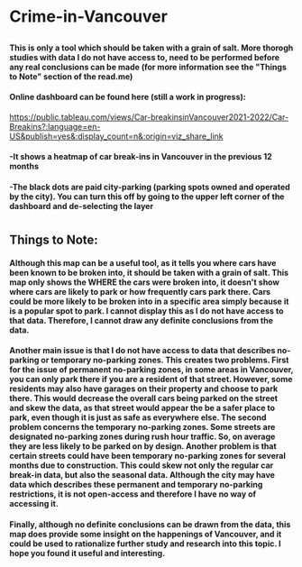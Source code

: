 # Crime-in-Vancouver
## 
#### This is only a tool which should be taken with a grain of salt. More thorogh studies with data I do not have access to, need to be performed before any real conclusions can be made (for more information see the "Things to Note" section of the read.me)
#### Online dashboard can be found here (still a work in progress):
https://public.tableau.com/views/Car-breakinsinVancouver2021-2022/Car-Breakins?:language=en-US&publish=yes&:display_count=n&:origin=viz_share_link
#### -It shows a heatmap of car break-ins in Vancouver in the previous 12 months
#### -The black dots are paid city-parking (parking spots owned and operated by the city). You can turn this off by going to the upper left corner of the dashboard and de-selecting the layer 
#
## Things to Note:
#### Although this map can be a useful tool, as it tells you where cars have been known to be broken into, it should be taken with a grain of salt. This map only shows the WHERE the cars were broken into, it doesn't show where cars are likely to park or how frequently cars park there. Cars could be more likely to be broken into in a specific area simply because it is a popular spot to park. I cannot display this as I do not have access to that data. Therefore, I cannot draw any definite conclusions from the data.
#### Another main issue is that I do not have access to data that describes no-parking or temporary no-parking zones. This creates two problems. First for the issue of permanent no-parking zones, in some areas in Vancouver, you can only park there if you are a resident of that street. However, some residents may also have garages on their property and choose to park there. This would decrease the overall cars being parked on the street and skew the data, as that street would appear the be a safer place to park, even though it is just as safe as everywhere else. The second problem concerns the temporary no-parking zones. Some streets are designated no-parking zones during rush hour traffic. So, on average they are less likely to be parked on by design. Another problem is that certain streets could have been temporary no-parking zones for several months due to construction. This could skew not only the regular car break-in data, but also the seasonal data. Although the city may have data which describes these permanent and temporary no-parking restrictions, it is not open-access and therefore I have no way of accessing it. 
#### Finally, although no definite conclusions can be drawn from the data, this map does provide some insight on the happenings of Vancouver, and it could be used to rationalize further study and research into this topic. I hope you found it useful and interesting.
